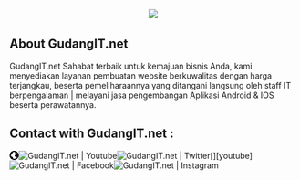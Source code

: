<p align="center"><a href="https://gudangit.net" target="_blank"><img src="https://avatars.githubusercontent.com/u/90593646?s=400&u=8dd7c37bafccd4be593a721ad4a25e7e4a7e80b4&v=4" width="400"></a></p>

## About GudangIT.net

GudangIT.net
Sahabat terbaik untuk kemajuan bisnis Anda, kami menyediakan layanan pembuatan website berkuwalitas dengan harga terjangkau, beserta pemeliharaannya yang ditangani langsung oleh staff IT berpengalaman | melayani jasa pengembangan Aplikasi Android & IOS beserta perawatannya.

## Contact with GudangIT.net :

[<img align="left" alt="GudangIT.net" wiidht="22px" src="https://raw.githubusercontent.com/iconic/open-iconic/master/svg/globe.svg" />][website]
[<img align="left" alt="GudangIT.net | Youtube" wiidht="22px" src="https://cdn.jsdelivr.net/npm/osimple-icon@v3/icons/svg/youtube.svg" />][youtube]
[<img align="left" alt="GudangIT.net | Twitter" wiidht="22px" src="https://cdn.jsdelivr.net/npm/osimple-icon@v3/icons/svg/twitter.svg" />][twitter]
[<img align="left" alt="GudangIT.net | Facebook" wiidht="22px" src="https://cdn.jsdelivr.net/npm/osimple-icon@v3/icons/svg/facebook.svg" />][facebook]
[<img align="left" alt="GudangIT.net | Instagram" wiidht="22px" src="https://cdn.jsdelivr.net/npm/osimple-icon@v3/icons/svg/instagram.svg" />][instagram]

<br />
<br />

[website]: https://gudangit.net
[twitter]: https://twitter.com/GudangITNet
[facebook]: https://facebook.com/GudangITdotNet
[instagram]: https://instagram/gudangitdotnet
